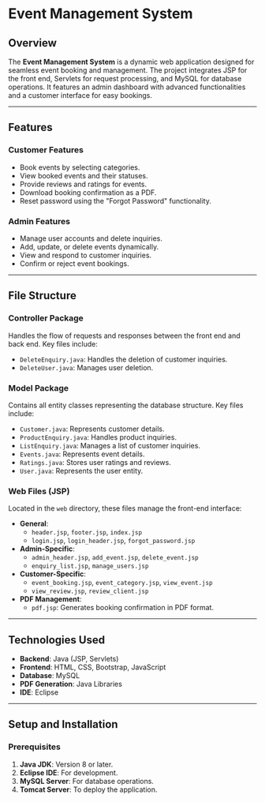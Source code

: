 # Event Management System  

## Overview  
The **Event Management System** is a dynamic web application designed for seamless event booking and management. The project integrates JSP for the front end,
Servlets for request processing, and MySQL for database operations. It features an admin dashboard with advanced functionalities and a customer interface for easy bookings.  

---

## Features  

### Customer Features  
- Book events by selecting categories.  
- View booked events and their statuses.  
- Provide reviews and ratings for events.  
- Download booking confirmation as a PDF.  
- Reset password using the "Forgot Password" functionality.  

### Admin Features   
- Manage user accounts and delete inquiries.  
- Add, update, or delete events dynamically.  
- View and respond to customer inquiries.  
- Confirm or reject event bookings.  

---

## File Structure  

### **Controller Package**  
Handles the flow of requests and responses between the front end and back end. Key files include:  
- `DeleteEnquiry.java`: Handles the deletion of customer inquiries.  
- `DeleteUser.java`: Manages user deletion.  

### **Model Package**  
Contains all entity classes representing the database structure. Key files include:  
- `Customer.java`: Represents customer details.  
- `ProductEnquiry.java`: Handles product inquiries.  
- `ListEnquiry.java`: Manages a list of customer inquiries.  
- `Events.java`: Represents event details.  
- `Ratings.java`: Stores user ratings and reviews.  
- `User.java`: Represents the user entity.  

### **Web Files (JSP)**  
Located in the `web` directory, these files manage the front-end interface:  
- **General**:  
  - `header.jsp`, `footer.jsp`, `index.jsp`  
  - `login.jsp`, `login_header.jsp`, `forgot_password.jsp`  
- **Admin-Specific**:  
  - `admin_header.jsp`, `add_event.jsp`, `delete_event.jsp`  
  - `enquiry_list.jsp`, `manage_users.jsp`  
- **Customer-Specific**:  
  - `event_booking.jsp`, `event_category.jsp`, `view_event.jsp`  
  - `view_review.jsp`, `review_client.jsp`  
- **PDF Management**:  
  - `pdf.jsp`: Generates booking confirmation in PDF format.  

---

## Technologies Used  
- **Backend**: Java (JSP, Servlets)  
- **Frontend**: HTML, CSS, Bootstrap, JavaScript  
- **Database**: MySQL  
- **PDF Generation**: Java Libraries  
- **IDE**: Eclipse  

---

## Setup and Installation  

### Prerequisites  
1. **Java JDK**: Version 8 or later.  
2. **Eclipse IDE**: For development.  
3. **MySQL Server**: For database operations.  
4. **Tomcat Server**: To deploy the application.  
